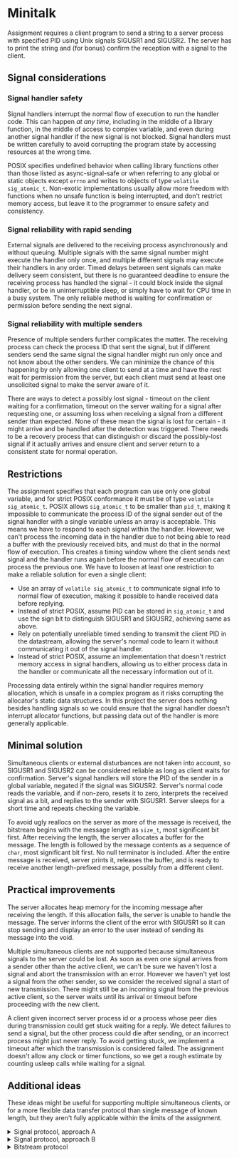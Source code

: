 # Minitalk

Assignment requires a client program to send a string to a server process with
specified PID using Unix signals SIGUSR1 and SIGUSR2. The server has to print
the string and (for bonus) confirm the reception with a signal to the client.

## Signal considerations

### Signal handler safety

Signal handlers interrupt the normal flow of execution to run the handler code.
This can happen *at any time*, including in the middle of a library function, in
the middle of access to complex variable, and even during another signal handler
if the new signal is not blocked. Signal handlers must be written carefully to
avoid corrupting the program state by accessing resources at the wrong time.

POSIX specifies undefined behavior when calling library functions other than
those listed as async-signal-safe or when referring to any global or static
objects except `errno` and writes to objects of type `volatile sig_atomic_t`.
Non-exotic implementations usually allow more freedom with functions when no
unsafe function is being interrupted, and don't restrict memory access, but
leave it to the programmer to ensure safety and consistency.

### Signal reliability with rapid sending

External signals are delivered to the receiving process asynchronously and
without queuing. Multiple signals with the same signal number might execute the
handler only once, and multiple different signals may execute their handlers in
any order. Timed delays between sent signals can make delivery seem consistent,
but there is no guaranteed deadline to ensure the receiving process has handled
the signal - it could block inside the signal handler, or be in uninterruptible
sleep, or simply have to wait for CPU time in a busy system. The only reliable
method is waiting for confirmation or permission before sending the next signal.

### Signal reliability with multiple senders

Presence of multiple senders further complicates the matter. The receiving
process can check the process ID that sent the signal, but if different senders
send the same signal the signal handler might run only once and not know about
the other senders. We can minimize the chance of this happening by only allowing
one client to send at a time and have the rest wait for permission from the
server, but each client must send at least one unsolicited signal to make the
server aware of it.

There are ways to detect a possibly lost signal - timeout on the client waiting
for a confirmation, timeout on the server waiting for a signal after requesting
one, or assuming loss when receiving a signal from a different sender than
expected. None of these mean the signal is lost for certain - it might arrive
and be handled after the detection was triggered. There needs to be a recovery
process that can distinguish or discard the possibly-lost signal if it actually
arrives and ensure client and server return to a consistent state for normal
operation.

## Restrictions

The assignment specifies that each program can use only one global variable, and
for strict POSIX conformance it must be of type `volatile sig_atomic_t`.  POSIX
allows `sig_atomic_t` to be smaller than `pid_t`, making it impossible to
communicate the process ID of the signal sender out of the signal handler with a
single variable unless an array is acceptable. This means we have to respond to
each signal within the handler. However, we can't process the incoming data in
the handler due to not being able to read a buffer with the previously received
bits, and must do that in the normal flow of execution. This creates a timing
window where the client sends next signal and the handler runs again before the
normal flow of execution can process the previous one. We have to loosen at
least one restriction to make a reliable solution for even a single client:

* Use an array of `volatile sig_atomic_t` to communicate signal info to normal
  flow of execution, making it possible to handle received data before replying.
* Instead of strict POSIX, assume PID can be stored in `sig_atomic_t` and use
  the sign bit to distinguish SIGUSR1 and SIGUSR2, achieving same as above.
* Rely on potentially unreliable timed sending to transmit the client PID in the
  datastream, allowing the server's normal code to learn it without
  communicating it out of the signal handler.
* Instead of strict POSIX, assume an implementation that doesn't restrict memory
  access in signal handlers, allowing us to either process data in the handler
  or communicate all the necessary information out of it.

Processing data entirely within the signal handler requires memory allocation,
which is unsafe in a complex program as it risks corrupting the allocator's
static data structures. In this project the server does nothing besides handling
signals so we could ensure that the signal handler doesn't interrupt allocator
functions, but passing data out of the handler is more generally applicable.

## Minimal solution

Simultaneous clients or external disturbances are not taken into account, so
SIGUSR1 and SIGUSR2 can be considered reliable as long as client waits for
confirmation. Server's signal handlers will store the PID of the sender in a
global variable, negated if the signal was SIGUSR2. Server's normal code reads
the variable, and if non-zero, resets it to zero, interprets the received signal
as a bit, and replies to the sender with SIGUSR1. Server sleeps for a short time
and repeats checking the variable.

To avoid ugly reallocs on the server as more of the message is received, the
bitstream begins with the message length as `size_t`, most significant bit
first. After receiving the length, the server allocates a buffer for the
message. The length is followed by the message contents as a sequence of `char`,
most significant bit first. No null terminator is included. After the entire
message is received, server prints it, releases the buffer, and is ready to
receive another length-prefixed message, possibly from a different client.

## Practical improvements

The server allocates heap memory for the incoming message after receiving the
length. If this allocation fails, the server is unable to handle the message.
The server informs the client of the error with SIGUSR1 so it can stop sending
and display an error to the user instead of sending its message into the void.

Multiple simultaneous clients are not supported because simultaneous signals to
the server could be lost. As soon as even one signal arrives from a sender other
than the active client, we can't be sure we haven't lost a signal and abort the
transmission with an error. However we haven't yet lost a signal from the other
sender, so we consider the received signal a start of new transmission. There
might still be an incoming signal from the previous active client, so the server
waits until its arrival or timeout before proceeding with the new client.

A client given incorrect server process id or a process whose peer dies during
transmission could get stuck waiting for a reply. We detect failures to send
a signal, but the other process could die after sending, or an incorrect process
might just never reply. To avoid getting stuck, we implement a timeout after
which the transmission is considered failed. The assignment doesn't allow any
clock or timer functions, so we get a rough estimate by counting usleep calls
while waiting for a signal.

## Additional ideas

These ideas might be useful for supporting multiple simultaneous clients, or for
a more flexible data transfer protocol than single message of known length, but
they aren't fully applicable within the limits of the assignment.

<details>
<summary>Signal protocol, approach A</summary>

## Signal protocol, approach A: bit signals with lost signal recovery

Having two signals available naturally suggests sending one or the other
depending on the bit to be sent, e.g. SIGUSR1 for bit 0 and SIGUSR2 for bit 1.
For normal operation, the server requests next bit from the client with SIGUSR1.
If the server receives a signal from a different client, it informs the expected
client of a possibly lost signal with SIGUSR2. This puts the two processes in
one of several situations:

1. The client has sent the bit signal, but it was lost and will never arrive.
2. The client has sent the bit signal, and it will arrive eventually.
3. The client has not sent the bit signal by the time it handles the SIGUSR2.

Case 3 is transformed into either case 1 or case 2 by choosing to cancel or not
cancel the bit signal when client receives the SIGUSR2. As in the single-client
case, simply waiting for a time can not distinguish beetween cases 1 and 2, as
the signal could eventually arrive after an arbitrarily long wait. Therefore the
client must send another signal to avoid getting stuck in case 1. This leads us
to another set of cases:

1. Only one signal is delivered, because either the bit signal was lost, or the
   bit signal was still pending and the matching recovery signal gets lost.
2. Bit signal is delivered, followed by the recovery signal.
3. Both signals become pending and are delivered in unspecified order.

Case 3 can be excluded by having the client send a repeat of the bit signal as
the recovery signal. Once the server receives one signal, it knows which bit the
potentially-lost bit was, but it doesn't know if a repeat signal is still in
flight. This can be solved by requiring the client send the opposite signal and
ignoring the repeat if any arrives. This gives is the following cases:

1. Repeat signal is delivered first or not at all, followed by the opposite
   signal.
2. Both signals become pending and are delivered in unspecified order.

Case 2 can be collapsed onto case 1 by not having the server proceed inside the
signal handler but only in the normal execution flow after the signals have been
handled. Once the opposite signal has been handled and normal execution resumes,
no signals can be in flight and the server can request the next bit.

The recovery signals towards server (repeat signal and opposite signal) can also
be lost if the server receives additional signals from unexpected clients. If a
conflicting signal arrives while the server is waiting for a repeat, the server
can simply request additional repeats. This increases the number of signals in
flight, but as long as one of them arrives the server can ignore the rest and
wait for the opposite signal. If a conflicting signal arrives while server is
waiting for the opposite signal, server can ask for another recovery, but since
there may now be multiple opposite signals in flight, the recovery needs to be
finished with opposite of those.

If both signals are unreliable, the above can lead into a situation where no
progress can be made even though some signals are received from the expected
client, because conflicting signals arriving in the second half of recovery
process effectively restart the recovery. We can avoid this by requiring that
new clients always introduce themselves with the same signal, e.g. SIGUSR1. That
way, SIGUSR2 should never conflict. SIGUSR2 bit signals don't need recovery in
the first place, and SIGUSR1 recovery can be finished with reliable SIGUSR2 once
at least one SIGUSR1 makes it through.

The introduction signal can also be lost. Server doesn't know about new clients
yet, so it can't request a retransmit. Instead, the server can confirm the
initial signal with SIGUSR2, telling the client to wait for SIGUSR1. If the
confirmation doesn't arrive, client can retry after a timeout. When confirmation
is received, client simply waits for permission to start. It can periodically
check with `kill(pid, 0)` that the server hasn't been terminated.

This doesn't leave the client a way to tell the server that it is finished.
That needs to be communicated within the bitstream. Server can check for dead
clients with `kill(pid, 0)` if no signal is received for a time. Frozen clients
that don't transmit can be dropped after a very long timeout - long enough that
slow but functional clients aren't affected.

### State machines

#### Client

* HELLO state (start)
  * Periodically send SIGUSR1, exit if server not alive
  * SIGUSR1: transition to SEND
  * SIGUSR2: transition to QUEUE
* QUEUE state
  * Periodically check if server is alive, exit if not
  * SIGUSR1: transition to START
  * SIGUSR2: ignore
* START state
  * Send SIGUSR2, wait for signal
  * SIGUSR1: transition to SEND
  * SIGUSR2: transition to RETRY
* SEND state
  * Send next bit, wait for signal, repeat
  * SIGUSR1: ignore
  * SIGUSR2: transition to RETRY
* RETRY state
  * Resend last bit, wait for signal, repeat
  * SIGUSR1: transition to RECOVER
  * SIGUSR2: ignore
* RECOVER state
  * Send opposite of last bit, wait for signal
  * SIGUSR1: transition to SEND
  * SIGUSR2: transition to RETRY

Server normally doesn't send SIGUSR2 to a client in QUEUE state, but it can
happen if server sent SIGUSR1 and then detected conflict before the client
handled it.

#### Server

* IDLE state (start)
  * Wait for signal
  * SIGUSR1: set sender as active client, transition to FLUSH1
  * SIGUSR2: ignore
* RECEIVE state
  * Send SIGUSR1 to active client, wait for signal, repeat
  * SIGUSR1/2 from active client: interpret as data bit
* CONFLICT state
  * Send SIGUSR2 to active client, wait for signal, repeat
  * SIGUSR1 from active client: interpret as data bit, transition to FLUSH1
  * SIGUSR2 from active client: interpret as data bit, transition to FLUSH2
* FLUSH1 state
  * Send SIGUSR1 to active client, wait for signal
  * SIGUSR1 from active client: ignore
  * SIGUSR2 from active client: transition to RECEIVE
* FLUSH2 state
  * Send SIGUSR1 to active client, wait for signal
  * SIGUSR1 from active client: transition to RECEIVE
  * SIGUSR2 from active client: ignore
* Signal from sender other than active client, all states except IDLE
  * SIGUSR1: reply with SIGUSR2, add client to queue, transition to CONFLICT
  * SIGUSR2: transition to CONFLICT
* If active client is not alive or bitstream is finished, select a new active
  client from queue, transition to FLUSH1. If queue is empty, transition to
  IDLE.

The client may have sent multiple SIGUSR1 before it receives the first reply
from the server. To ensure these signals aren't confused for data bits, the
server will start in FLUSH1 state and client will send SIGUSR2 before the first
data bit.

SIGUSR2 from any other sender than the active client can't be a valid client for
this protocol so the sender is ignored. Active client is still informed of
possible lost signal and goes through recovery procedure.

</details>

<details>
<summary>Signal protocol, approach B</summary>

## Signal protocol, approach B: data signal and control signal

With the restriction that new clients introduce themselves with SIGUSR1, making
SIGUSR2 reliable, we can come up with an alternative approach that avoids the
complex recovery state machine. We can communicate bits (and optionally other
symbols like end-of-transmission) by sending different numbers of SIGUSR2,
delimited by SIGUSR1. Just like approach A, each signal sent by the client must
be confirmed by the server with SIGUSR1 before the client can send the next one,
and the hello signal may be confirmed with SIGUSR2 to tell the client that it is
placed in a queue until the server is free and requests start of transmission
with SIGUSR1.

If the server receives SIGUSR1 from another client, it informs the active client
of potential conflict with SIGUSR2. If the client is waiting for confirmation of
SIGUSR1, it will re-send SIGUSR1 just in case the previous one got lost.
Otherwise, the client doesn't need to do anything.

If the server detected potential conflict, there may now be duplicate SIGUSR1
incoming from the client. As soon as one of them arrives, server confirms the
reception to the client. Any duplicates without intervening SIGUSR2 must then be
ignored. The client can send SIGUSR2 as soon as it receives the confirmation,
even though there are still pending SIGUSR1 on the server. Because order of
handling multiple pending signals is unspecified, the server must ignore any
additional SIGUSR1 and not confirm the received SIGUSR2 until all pending
signals are handled and normal execution continues.

This approach is much simpler, but downside is that it needs 2.5 signals per bit
(1 or 2 SIGUSR2, delimited by 1 SIGUSR1) even when there are no conflicts, while
approach A only needs 1 signal per bit if no conflict/recovery is triggered.
Sending two bits at a time with 1-4 SIGUSR2 could bring the average down to 3.5
signals per two bits or 1.75 signals per bit, but longer groups offer no further
improvement (three bits: 5.5 s / 3 b = 1.8333 s/b).

</details>

<details>
<summary>Bitstream protocol</summary>

## Bitstream protocol

The signal protocols above can transmit a sequence of bits. The data we want to
transfer from is a sequence of bytes, which we must break down into individual
bits and reconstruct again on the server. Signal protocol A also requires an
in-band end-of-transmission marker.

The actual requirement of the assignment is passing a single message which the
client knows in its entirety before sending, and which the server should receive
in its entirety before outputting. The message is passed to the client as
argument, which means it can't contain embedded null characters. We can simply
send each byte of the message in a specific bit order, and the null character at
the end of the string can mark end of transmission.

It is also possible to design a much more interesting protocol. Sending length
before a block of data makes the protocol agnostic to embedded null characters.
Simplest way to send length is to send fixed number of bits in a specific bit
order, with N bits allowing for maximum message length of 2^N (or 2^N-1 if zero
length is allowed). A variable-length encoding could be used to avoid imposing a
maximum message length. Because we transport a bitstream, the encoding itself is
not limited to byte-sized units.

The protocol also doesn't need to implicitly end transmission after one block.
By prepeding each block with a control symbol, we can transmit multiple blocks
one after another, reducing or removing the need for arbitrarily large blocks.
This could allow the system to handle potentially infinite streams of data
without needing to see the entire message first, e.g. transporting from stdin of
client to stdout of server. Separate control symbol is defined for closing the
connection, and another can be defined for yielding to other clients and
resuming later.

With signal protocol B, control symbols can be defined on that level instead,
although only a limited number is reasonable as each additional symbol needs
linearly more signals to transmit due to being limited to SIGUSR2 only. Symbols
at the bitstream level can use both 0 and 1 bits, so their length grows
logarithmically.

</details>
